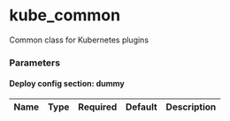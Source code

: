 <!--
NOTE: this document is automatically generated. Any manual changes will get overwritten.
-->
# kube_common

Common class for Kubernetes plugins

### Parameters


#### Deploy config section: dummy

Name | Type | Required | Default | Description
--- | --- | --- | --- | ---


